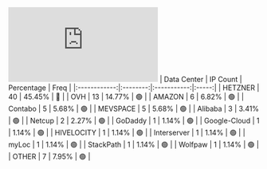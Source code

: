 ![Diagramm](https://github.com/obajay/StateSync-snapshots/blob/main/Projects/Aura/1/README.md)
| Data Center | IP Count | Percentage | Freq |
|:------------:|:--------:|:-----------:|:-----:|
| HETZNER | 40 | 45.45% | 🔴 |
| OVH | 13 | 14.77% | 🟢 |
| AMAZON | 6 | 6.82% | 🟢 |
| Contabo | 5 | 5.68% | 🟢 |
| MEVSPACE | 5 | 5.68% | 🟢 |
| Alibaba | 3 | 3.41% | 🟢 |
| Netcup | 2 | 2.27% | 🟢 |
| GoDaddy | 1 | 1.14% | 🟢 |
| Google-Cloud | 1 | 1.14% | 🟢 |
| HIVELOCITY | 1 | 1.14% | 🟢 |
| Interserver | 1 | 1.14% | 🟢 |
| myLoc | 1 | 1.14% | 🟢 |
| StackPath | 1 | 1.14% | 🟢 |
| Wolfpaw | 1 | 1.14% | 🟢 |
| OTHER | 7 | 7.95% | 🟢 |